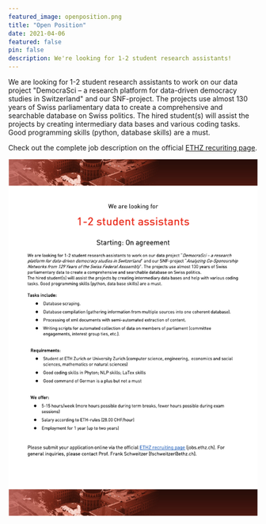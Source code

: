 ```yaml
---
featured_image: openposition.png
title: "Open Position"
date: 2021-04-06
featured: false
pin: false
description: We're looking for 1-2 student research assistants!
---
```


We are looking for 1-2 student research assistants to work on our data project "DemocraSci – a research platform for data-driven democracy studies in Switzerland" and our SNF-project. The projects use almost 130 years of Swiss parliamentary data to create a comprehensive and searchable database on Swiss politics.
The hired student(s) will assist the projects by creating intermediary data bases and various coding tasks. Good programming skills (python, database skills) are a must.

Check out the complete job description on the official [ETHZ recuriting page](https://www.jobs.ethz.ch/job/view/JOPG_ethz_frvDyiyqP9a8NfqsoT). 

![Job description](openposition.jpg)